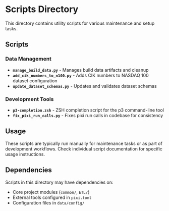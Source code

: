 # Scripts Directory

This directory contains utility scripts for various maintenance and setup tasks.

## Scripts

### Data Management
- **`manage_build_data.py`** - Manages build data artifacts and cleanup
- **`add_cik_numbers_to_n100.py`** - Adds CIK numbers to NASDAQ 100 dataset configuration
- **`update_dataset_schemas.py`** - Updates and validates dataset schemas

### Development Tools
- **`p3-completion.zsh`** - ZSH completion script for the p3 command-line tool
- **`fix_pixi_run_calls.py`** - Fixes pixi run calls in codebase for consistency

## Usage

These scripts are typically run manually for maintenance tasks or as part of development workflows. Check individual script documentation for specific usage instructions.

## Dependencies

Scripts in this directory may have dependencies on:
- Core project modules (`common/`, `ETL/`)
- External tools configured in `pixi.toml`
- Configuration files in `data/config/`